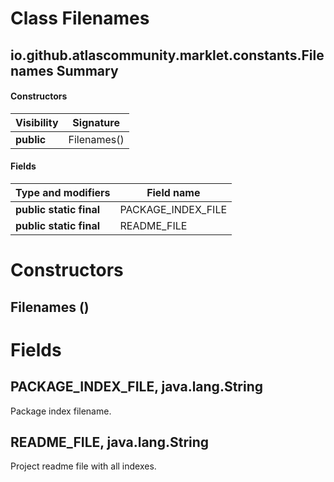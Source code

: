 Class Filenames
===============
io.github.atlascommunity.marklet.constants.Filenames
Summary
-------
#### Constructors
| Visibility | Signature   |
| ---------- | ----------- |
| **public** | Filenames() |
#### Fields
| Type and modifiers      | Field name         |
| ----------------------- | ------------------ |
| **public static final** | PACKAGE_INDEX_FILE |
| **public static final** | README_FILE        |

Constructors
============
Filenames ()
------------


Fields
======
PACKAGE_INDEX_FILE, java.lang.String
------------------------------------
Package index filename.

README_FILE, java.lang.String
-----------------------------
Project readme file with all indexes.



